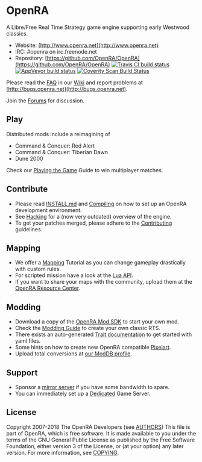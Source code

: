 # OpenRA

A Libre/Free Real Time Strategy game engine supporting early Westwood classics.

* Website: [http://www.openra.net](http://www.openra.net)
* IRC: \#openra on irc.freenode.net
* Repository: [https://github.com/OpenRA/OpenRA](https://github.com/OpenRA/OpenRA) [![Travis CI build status](https://travis-ci.org/OpenRA/OpenRA.svg?branch=bleed)](https://travis-ci.org/OpenRA/OpenRA) [![AppVeyor build status](https://ci.appveyor.com/api/projects/status/axc9k6jd25ej2o4w?svg=true)](https://ci.appveyor.com/project/OpenRA/openra) [![Coverity Scan Build Status](https://scan.coverity.com/projects/3650/badge.svg)](https://scan.coverity.com/projects/3650)

Please read the [FAQ](http://wiki.openra.net/FAQ) in our [Wiki](http://wiki.openra.net) and report problems at [http://bugs.openra.net](http://bugs.openra.net).

Join the [Forums](http://www.sleipnirstuff.com/forum/viewforum.php?f=80) for discussion.

## Play

Distributed mods include a reimagining of

* Command & Conquer: Red Alert
* Command & Conquer: Tiberian Dawn
* Dune 2000

Check our [Playing the Game](https://github.com/OpenRA/OpenRA/wiki/Playing-the-game) Guide to win multiplayer matches.

## Contribute

* Please read [INSTALL.md](https://github.com/OpenRA/OpenRA/blob/bleed/INSTALL.md) and [Compiling](http://wiki.openra.net/Compiling) on how to set up an OpenRA development environment.
* See [Hacking](http://wiki.openra.net/Hacking) for a (now very outdated) overview of the engine.
* To get your patches merged, please adhere to the [Contributing](https://github.com/OpenRA/OpenRA/blob/bleed/CONTRIBUTING.md) guidelines.

## Mapping

* We offer a [Mapping](http://wiki.openra.net/Mapping) Tutorial as you can change gameplay drastically with custom rules.
* For scripted mission have a look at the [Lua API](http://wiki.openra.net/Lua-API).
* If you want to share your maps with the community, upload them at the [OpenRA Resource Center](http://resource.openra.net).

## Modding

* Download a copy of the [OpenRA Mod SDK](https://github.com/OpenRA/OpenRAModSDK/) to start your own mod.
* Check the [Modding Guide](http://wiki.openra.net/Modding-Guide) to create your own classic RTS.
* There exists an auto-generated [Trait documentation](http://wiki.openra.net/Traits) to get started with yaml files.
* Some hints on how to create new OpenRA compatible [Pixelart](http://wiki.openra.net/Pixelart).
* Upload total conversions at [our ModDB profile](http://www.moddb.com/games/openra/mods).

## Support

* Sponsor a [mirror server](https://github.com/OpenRA/OpenRAWeb/tree/master/content/packages) if you have some bandwidth to spare.
* You can immediately set up a [Dedicated](http://wiki.openra.net/Dedicated) Game Server.

## License
Copyright 2007-2018 The OpenRA Developers (see [AUTHORS](https://github.com/OpenRA/OpenRA/blob/bleed/AUTHORS))
This file is part of OpenRA, which is free software. It is made 
available to you under the terms of the GNU General Public License
as published by the Free Software Foundation, either version 3 of
the License, or (at your option) any later version. For more
information, see [COPYING](https://github.com/OpenRA/OpenRA/blob/bleed/COPYING).

